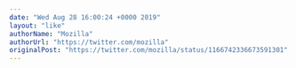 ```yaml
---
date: "Wed Aug 28 16:00:24 +0000 2019"
layout: "like"
authorName: "Mozilla"
authorUrl: "https://twitter.com/mozilla"
originalPost: "https://twitter.com/mozilla/status/1166742336673591301"
---
```

